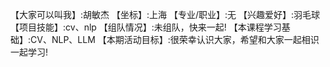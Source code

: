 【大家可以叫我】:胡敏杰
【坐标】:上海
【专业/职业】:无
【兴趣爱好】:羽毛球
【项目技能】:cv、nlp
【组队情况】:未组队，快来一起!
【本课程学习基础】:CV、NLP、LLM
【本期活动目标】:很荣幸认识大家，希望和大家一起相识一起学习!

